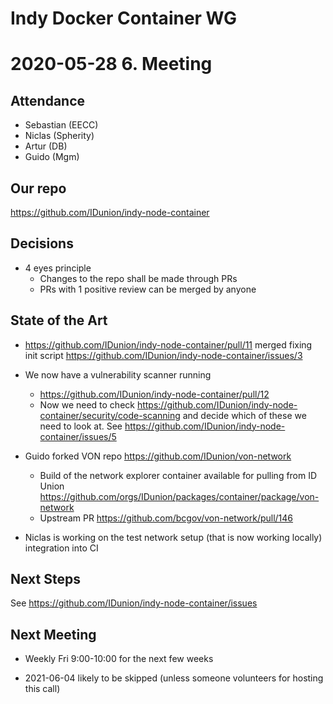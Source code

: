 Indy Docker Container WG
=========================

2020-05-28 6. Meeting
===========================


Attendance
-----------

- Sebastian (EECC)
- Niclas (Spherity)
- Artur (DB)
- Guido (Mgm)


Our repo
--------

https://github.com/IDunion/indy-node-container

Decisions
----------

- 4 eyes principle
  - Changes to the repo shall be made through PRs
  - PRs with 1 positive review can be merged by anyone

State of the Art
-----

- https://github.com/IDunion/indy-node-container/pull/11 merged fixing init script https://github.com/IDunion/indy-node-container/issues/3

- We now have a vulnerability scanner running
  - https://github.com/IDunion/indy-node-container/pull/12
  - Now we need to check https://github.com/IDunion/indy-node-container/security/code-scanning and decide which of these we need to look at. See https://github.com/IDunion/indy-node-container/issues/5


- Guido forked VON repo https://github.com/IDunion/von-network
  - Build of the network explorer container available for pulling from ID Union https://github.com/orgs/IDunion/packages/container/package/von-network
  - Upstream PR https://github.com/bcgov/von-network/pull/146


- Niclas is working on the test network setup (that is now working locally) integration into CI


Next Steps
---------------

See https://github.com/IDunion/indy-node-container/issues



Next Meeting
----------------

- Weekly Fri 9:00-10:00 for the next few weeks

- 2021-06-04 likely to be skipped (unless someone volunteers for hosting this call)
